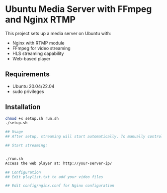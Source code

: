 # Ubuntu Media Server with FFmpeg and Nginx RTMP

This project sets up a media server on Ubuntu with:
- Nginx with RTMP module
- FFmpeg for video streaming
- HLS streaming capability
- Web-based player

## Requirements
- Ubuntu 20.04/22.04
- sudo privileges

## Installation
```bash
chmod +x setup.sh run.sh
./setup.sh

## Usage
## After setup, streaming will start automatically. To manually control streaming:

## Start streaming:


./run.sh
Access the web player at: http://your-server-ip/

## Configuration
## Edit playlist.txt to add your video files

## Edit config/nginx.conf for Nginx configuration
